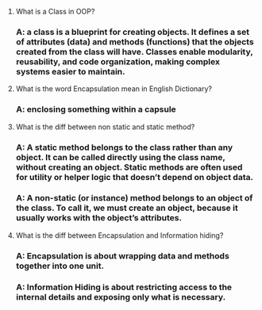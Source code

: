 1. What is a Class in OOP?
     ### A: a class is a blueprint for creating objects. It defines a set of attributes (data) and methods (functions) that the objects created from the class will have. Classes enable modularity, reusability, and code organization, making complex systems easier to maintain.
3. What is the word Encapsulation mean in English Dictionary?
   ### A: enclosing something within a capsule
5. What is the diff between non static and static method?
   ### A: A static method belongs to the class rather than any object. It can be called directly using the class name, without creating an object. Static methods are often used for utility or helper logic that doesn’t depend on object data.
   ### A: A non-static (or instance) method belongs to an object of the class. To call it, we must create an object, because it usually works with the object’s attributes.
8. What is the diff between Encapsulation and Information hiding?
   ### A: Encapsulation is about wrapping data and methods together into one unit.
   ### A: Information Hiding is about restricting access to the internal details and exposing only what is necessary.
